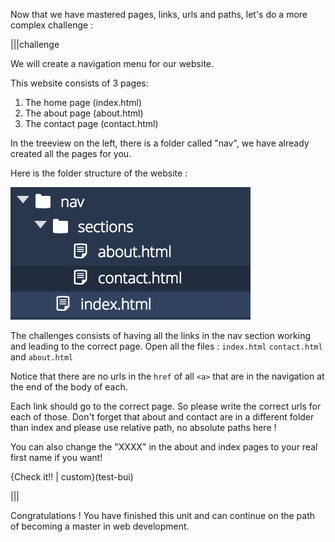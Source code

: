 Now that we have mastered pages, links, urls and paths, let's do a more complex challenge :

|||challenge

We will create a navigation menu for our website.

This website consists of 3 pages:
1. The home page (index.html)
2. The about page (about.html)
3. The contact page (contact.html)

In the treeview on the left, there is a folder called "nav", we have already created all the pages for you.

Here is the folder structure of the website :

![](.guides/img/nav_structure.png)

The challenges consists of having all the links in the nav section working and leading to the correct page. Open all the files : `index.html` `contact.html` and `about.html`

Notice that there are no urls in the `href` of all `<a>` that are in the navigation at the end of the body of each. 

Each link should go to the correct page. So please write the correct urls for each of those. Don't forget that about and contact are in a different folder than index and please use relative path, no absolute paths here !

You can also change the "XXXX" in the about and index pages to your real first name if you want!

{Check it!! | custom}(test-bui)

|||


Congratulations ! You have finished this unit and can continue on the path of becoming a master in web development.


